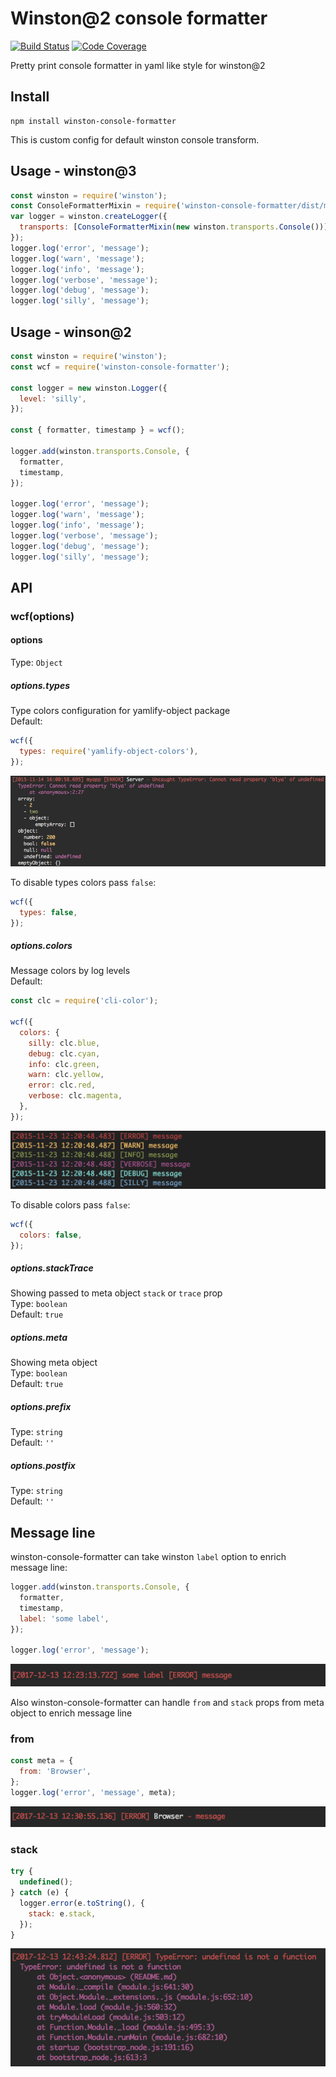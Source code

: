 # Winston@2 console formatter

[![Build Status][travis-img]][travis-url]
[![Code Coverage][codecov-img]][codecov-url]

Pretty print console formatter in yaml like style for winston@2

## Install

```
npm install winston-console-formatter
```

This is custom config for default winston console transform.

## Usage - winston@3

```js
const winston = require('winston');
const ConsoleFormatterMixin = require('winston-console-formatter/dist/mixin');
var logger = winston.createLogger({
  transports: [ConsoleFormatterMixin(new winston.transports.Console())],
});
logger.log('error', 'message');
logger.log('warn', 'message');
logger.log('info', 'message');
logger.log('verbose', 'message');
logger.log('debug', 'message');
logger.log('silly', 'message');
```

## Usage - winson@2

```js
const winston = require('winston');
const wcf = require('winston-console-formatter');

const logger = new winston.Logger({
  level: 'silly',
});

const { formatter, timestamp } = wcf();

logger.add(winston.transports.Console, {
  formatter,
  timestamp,
});

logger.log('error', 'message');
logger.log('warn', 'message');
logger.log('info', 'message');
logger.log('verbose', 'message');
logger.log('debug', 'message');
logger.log('silly', 'message');
```

## API

### wcf(options)

#### options

Type: `Object`

##### options.types

Type colors configuration for yamlify-object package<br> Default:

```js
wcf({
  types: require('yamlify-object-colors'),
});
```

![Meta object example](/log.png?raw=true "Types example")

To disable types colors pass `false`:

```js
wcf({
  types: false,
});
```

##### options.colors

Message colors by log levels<br> Default:

```js
const clc = require('cli-color');

wcf({
  colors: {
    silly: clc.blue,
    debug: clc.cyan,
    info: clc.green,
    warn: clc.yellow,
    error: clc.red,
    verbose: clc.magenta,
  },
});
```

![Levels color](/winston.png?raw=true "Levels color example")

To disable colors pass `false`:

```js
wcf({
  colors: false,
});
```

##### options.stackTrace

Showing passed to meta object `stack` or `trace` prop<br> Type: `boolean`<br>
Default: `true`

##### options.meta

Showing meta object<br> Type: `boolean`<br> Default: `true`

##### options.prefix

Type: `string`<br> Default: `''`

##### options.postfix

Type: `string`<br> Default: `''`

## Message line

winston-console-formatter can take winston `label` option to enrich message
line:

```js
logger.add(winston.transports.Console, {
  formatter,
  timestamp,
  label: 'some label',
});

logger.log('error', 'message');
```

![Label](/label.png?raw=true "Label example")

Also winston-console-formatter can handle `from` and `stack` props from meta
object to enrich message line

### from

```js
const meta = {
  from: 'Browser',
};
logger.log('error', 'message', meta);
```

![From](/from.png?raw=true "From example")

### stack

```js
try {
  undefined();
} catch (e) {
  logger.error(e.toString(), {
    stack: e.stack,
  });
}
```

![Stack](/stack.png?raw=true "Stack example")

[travis-img]: https://travis-ci.org/eugeny-dementev/winston-console-formatter.svg?branch=master
[travis-url]: https://travis-ci.org/eugeny-dementev/winston-console-formatter
[codecov-img]: https://codecov.io/github/eugeny-dementev/winston-console-formatter/coverage.svg?branch=master
[codecov-url]: https://codecov.io/github/eugeny-dementev/winston-console-formatter?branch=master
